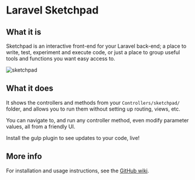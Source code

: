 # Laravel Sketchpad

## What it is

Sketchpad is an interactive front-end for your Laravel back-end; a place to write, test, experiment and execute code, or just a place to group useful tools and functions you want easy access to.

![sketchpad](https://cloud.githubusercontent.com/assets/132681/18911464/22c08000-8575-11e6-814b-5ebfda9861a2.png)

## What it does

It shows the controllers and methods from your `Controllers/sketchpad/` folder, and allows you to run them without setting up routing, views, etc.

You can navigate to, and run any controller method, even modify parameter values, all from a friendly UI.

Install the gulp plugin to see updates to your code, live!

## More info

For installation and usage instructions, see the [GitHub wiki](https://github.com/davestewart/laravel-sketchpad/wiki).
